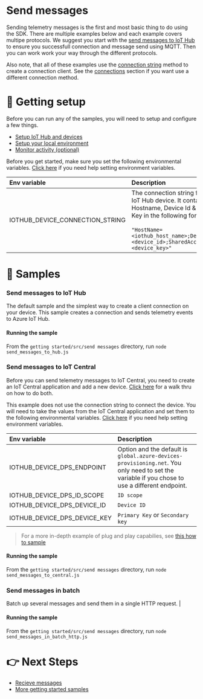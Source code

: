 # Send messages

Sending telemetry messages is the first and most basic thing to do using the SDK. There are multiple examples below and each example covers multipe protocols. We suggest you start with the [send messages to IoT Hub](#send-messages-to-hub) to ensure you successfull connection and message send using MQTT. Then you can work work your way through the different protocols.

Also note, that all of these examples use the [connection string](../connections/connection_string.js) method to create a connection client. See the [connections](../connections) section if you want use a different connection method.

# 🦉 Getting setup

Before you can run any of the samples, you will need to setup and configure a few things.

- [Setup IoT Hub and devices](../../../../doc/device-samples/iot-hub-prerequisites.md)
- [Setup your local environment](../../../../doc/device-samples/dev-environment.md)
- [Monitor activity (optional)](../../../../doc/device-samples/monitor-iot-hub.md)

Before you get started, make sure you set the following environmental variables. [Click here](../../../../doc/device-samples/setting-env-variables.md) if you need help setting environment variables.

| Env variable                    | Description                                                                                                                                                                                                         |
| :------------------------------ | :------------------------------------------------------------------------------------------------------------------------------------------------------------------------------------------------------------------ |
| IOTHUB_DEVICE_CONNECTION_STRING | The connection string for your IoT Hub device. It contains the Hostname, Device Id & Device Key in the following format:<br/><br/>`"HostName=<iothub_host_name>;DeviceId=<device_id>;SharedAccessKey=<device_key>"` |

# 🌟 Samples

### Send messages to IoT Hub

The default sample and the simplest way to create a client connection on your device. This sample creates a connection and sends telemetry events to Azure IoT Hub.

#### Running the sample

From the `getting started/src/send messages` directory, run `node send_messages_to_hub.js`

### Send messages to IoT Central

Before you can send telemetry messages to IoT Central, you need to create an IoT Central application and add a new device. [Click here](../../../../doc/device-samples/iot-central-prerequisites.md) for a walk thru on how to do both.

This example does not use the connection string to connect the device. You will need to take the values from the IoT Central application and set them to the following environmental variables. [Click here](../../../../doc/device-samples/setting-env-variables.md) if you need help setting environment variables.

| Env variable                 | Description                                                                                                                                    |
| :--------------------------- | :--------------------------------------------------------------------------------------------------------------------------------------------- |
| IOTHUB_DEVICE_DPS_ENDPOINT   | Option and the default is `global.azure-devices-provisioning.net`. You only need to set the variable if you chose to use a different endpoint. |
| IOTHUB_DEVICE_DPS_ID_SCOPE   | `ID scope`                                                                                                                                     |
| IOTHUB_DEVICE_DPS_DEVICE_ID  | `Device ID`                                                                                                                                    |
| IOTHUB_DEVICE_DPS_DEVICE_KEY | `Primary Key` or `Secondary key`                                                                                                               |

> For a more in-depth example of plug and play capabilies, see [this how to sample](../../../how%20to%20guides/src/plug%20and%20play)

#### Running the sample

From the `getting started/src/send messages` directory, run `node send_messages_to_central.js`

### Send messages in batch

Batch up several messages and send them in a single HTTP request. |

#### Running the sample

From the `getting started/src/send messages` directory, run `node send_messages_in_batch_http.js`

# 👉 Next Steps

- [Recieve messages](../recieve%20messages)
- [More getting started samples](../../)
